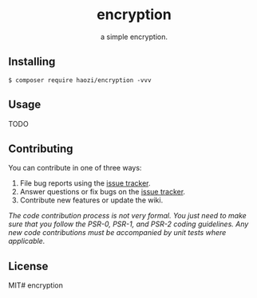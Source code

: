 <h1 align="center"> encryption </h1>

<p align="center"> a simple encryption.</p>


## Installing

```shell
$ composer require haozi/encryption -vvv
```

## Usage

TODO

## Contributing

You can contribute in one of three ways:

1. File bug reports using the [issue tracker](https://github.com/haozi/encryption/issues).
2. Answer questions or fix bugs on the [issue tracker](https://github.com/haozi/encryption/issues).
3. Contribute new features or update the wiki.

_The code contribution process is not very formal. You just need to make sure that you follow the PSR-0, PSR-1, and PSR-2 coding guidelines. Any new code contributions must be accompanied by unit tests where applicable._

## License

MIT# encryption
